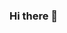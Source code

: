 ### Hi there 👋

<!--START_SECTION:waka
name: Waka Time

on:
  schedule:
    # Runs at 12am IST
    - cron: '30 18 * * *'
  workflow_dispatch:
jobs:
  update-readme:
    name: Update Readme with Metrics
    runs-on: ubuntu-latest
    steps:
      - uses: anmol098/waka-readme-stats@master
        with:
          WAKATIME_API_KEY: ${{ secrets.waka_fd4acd9e-4dc9-4450-9253-e5604dc83135 }}
          GH_TOKEN: ${{ secrets.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 }}
          SHOW_PROFILE_VIEWS: "True"
          SHOW_TOTAL_CODE_TIME: "True"
          SHOW_OS: "True"
          SHOW_LANGUAGE: "True"
          SHOW_TIMEZONE: "True"
          SHOW_EDITORS: "True"
END_SECTION:waka-->

